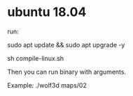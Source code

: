 # ubuntu 18.04

  run:

  sudo apt update && sudo apt upgrade -y

  sh compile-linux.sh

  Then you can run binary with arguments.

  Example: ./wolf3d maps/02


